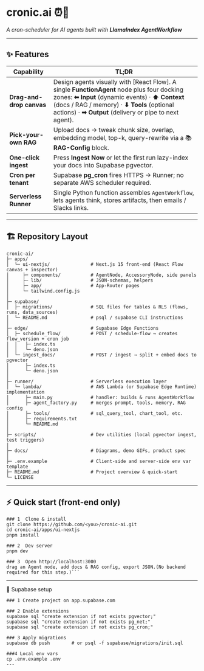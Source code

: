 # cronic.ai ⏰🤖

_A cron-scheduler for AI agents built with **LlamaIndex AgentWorkflow**_

---

## ✨ Features

| Capability               | TL;DR                                                                                                                                                                                                                                                       |
| ------------------------ | ----------------------------------------------------------------------------------------------------------------------------------------------------------------------------------------------------------------------------------------------------------- |
| **Drag-and-drop canvas** | Design agents visually with [React Flow]. A single **FunctionAgent** node plus four docking zones: **⬅ Input** (dynamic events) · **⬆ Context** (docs / RAG / memory) · **⬇ Tools** (optional actions) · **➡ Output** (delivery or pipe to next agent). |
| **Pick-your-own RAG**    | Upload docs → tweak chunk size, overlap, embedding model, top-k, query-rewrite via a 📚 **RAG-Config** block.                                                                                                                                               |
| **One-click ingest**     | Press **Ingest Now** or let the first run lazy-index your docs into Supabase pgvector.                                                                                                                                                                      |
| **Cron per tenant**      | Supabase **pg_cron** fires HTTPS → Runner; no separate AWS scheduler required.                                                                                                                                                                              |
| **Serverless Runner**    | Single Python function assembles `AgentWorkflow`, lets agents think, stores artifacts, then emails / Slacks links.                                                                                                                                          |

---

## 🏗 Repository Layout

```text
cronic-ai/
├─ apps/
│  └─ ui-nextjs/               # Next.js 15 front-end (React Flow canvas + inspector)
│     ├─ components/           # AgentNode, AccessoryNode, side panels
│     ├─ lib/                  # JSON-schemas, helpers
│     ├─ app/                  # App-Router pages
│     └─ tailwind.config.js
│
├─ supabase/
│  ├─ migrations/              # SQL files for tables & RLS (flows, runs, data_sources)
│  └─ README.md                # psql / supabase CLI instructions
│
├─ edge/                       # Supabase Edge Functions
│  ├─ schedule_flow/           # POST / schedule-flow → creates flow_version + cron job
│  │   ├─ index.ts
│  │   └─ deno.json
│  └─ ingest_docs/             # POST / ingest → split + embed docs to pgvector
│      ├─ index.ts
│      └─ deno.json
│
├─ runner/                     # Serverless execution layer
│  └─ lambda/                  # AWS Lambda (or Supabase Edge Runtime) implementation
│      ├─ main.py              # handler: builds & runs AgentWorkflow
│      ├─ agent_factory.py     # merges prompt, tools, memory, RAG config
│      ├─ tools/               # sql_query_tool, chart_tool, etc.
│      ├─ requirements.txt
│      └─ README.md
│
├─ scripts/                    # Dev utilities (local pgvector ingest, test triggers)
│
├─ docs/                       # Diagrams, demo GIFs, product spec
│
├─ .env.example                # Client-side and server-side env var template
├─ README.md                   # Project overview & quick-start
└─ LICENSE

```

---

## ⚡ Quick start (front-end only)

````text
### 1  Clone & install
git clone https://github.com/<you>/cronic-ai.git
cd cronic-ai/apps/ui-nextjs
pnpm install

### 2  Dev server
pnpm dev

### 3  Open http://localhost:3000
drag an Agent node, add docs & RAG config, export JSON.(No backend required for this step.)```
````

---

🐘 Supabase setup

```text
### 1 Create project on app.supabase.com

### 2 Enable extensions
supabase sql "create extension if not exists pgvector;"
supabase sql "create extension if not exists pg_net;"
supabase sql "create extension if not exists pg_cron;"

### 3 Apply migrations
supabase db push        # or psql -f supabase/migrations/init.sql

###4 Local env vars
cp .env.example .env
---
```
